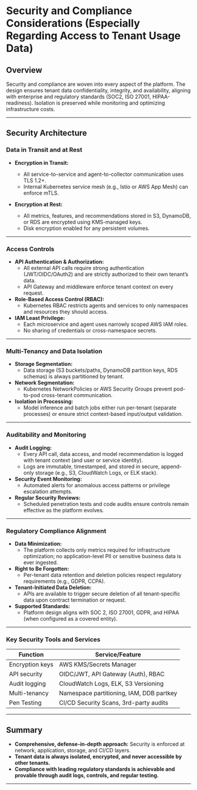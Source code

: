# Security and Compliance Considerations (Especially Regarding Access to Tenant Usage Data)

## Overview

Security and compliance are woven into every aspect of the platform. The design ensures tenant data confidentiality, integrity, and availability, aligning with enterprise and regulatory standards (SOC2, ISO 27001, HIPAA-readiness). Isolation is preserved while monitoring and optimizing infrastructure costs.

---

## Security Architecture

### **Data in Transit and at Rest**

- **Encryption in Transit:**
    - All service-to-service and agent-to-collector communication uses TLS 1.2+.
    - Internal Kubernetes service mesh (e.g., Istio or AWS App Mesh) can enforce mTLS.

- **Encryption at Rest:**
    - All metrics, features, and recommendations stored in S3, DynamoDB, or RDS are encrypted using KMS-managed keys.
    - Disk encryption enabled for any persistent volumes.

---

### **Access Controls**

- **API Authentication & Authorization:**
    - All external API calls require strong authentication (JWT/OIDC/OAuth2) and are strictly authorized to their own tenant’s data.
    - API Gateway and middleware enforce tenant context on every request.
- **Role-Based Access Control (RBAC):**
    - Kubernetes RBAC restricts agents and services to only namespaces and resources they should access.
- **IAM Least Privilege:**
    - Each microservice and agent uses narrowly scoped AWS IAM roles.
    - No sharing of credentials or cross-namespace secrets.

---

### **Multi-Tenancy and Data Isolation**

- **Storage Segmentation:**
    - Data storage (S3 buckets/paths, DynamoDB partition keys, RDS schemas) is always partitioned by tenant.
- **Network Segmentation:**
    - Kubernetes NetworkPolicies or AWS Security Groups prevent pod-to-pod cross-tenant communication.
- **Isolation in Processing:**
    - Model inference and batch jobs either run per-tenant (separate processes) or ensure strict context-based input/output validation.

---

### **Auditability and Monitoring**

- **Audit Logging:**
    - Every API call, data access, and model recommendation is logged with tenant context (and user or service identity).
    - Logs are immutable, timestamped, and stored in secure, append-only storage (e.g., S3, CloudWatch Logs, or ELK stack).
- **Security Event Monitoring:**
    - Automated alerts for anomalous access patterns or privilege escalation attempts.
- **Regular Security Reviews:**
    - Scheduled penetration tests and code audits ensure controls remain effective as the platform evolves.

---

### **Regulatory Compliance Alignment**

- **Data Minimization:**
    - The platform collects only metrics required for infrastructure optimization; no application-level PII or sensitive business data is ever ingested.
- **Right to Be Forgotten:**
    - Per-tenant data retention and deletion policies respect regulatory requirements (e.g., GDPR, CCPA).
- **Tenant-Initiated Data Deletion:**
    - APIs are available to trigger secure deletion of all tenant-specific data upon contract termination or request.
- **Supported Standards:**
    - Platform design aligns with SOC 2, ISO 27001, GDPR, and HIPAA (when configured as a covered entity).

---

### **Key Security Tools and Services**

| Function         | Service/Feature                          |
|------------------|------------------------------------------|
| Encryption keys  | AWS KMS/Secrets Manager                  |
| API security     | OIDC/JWT, API Gateway (Auth), RBAC       |
| Audit logging    | CloudWatch Logs, ELK, S3 Versioning      |
| Multi-tenancy    | Namespace partitioning, IAM, DDB partkey |
| Pen Testing      | CI/CD Security Scans, 3rd-party audits   |

---

## Summary

- **Comprehensive, defense-in-depth approach:** Security is enforced at network, application, storage, and CI/CD layers.
- **Tenant data is always isolated, encrypted, and never accessible by other tenants.**
- **Compliance with leading regulatory standards is achievable and provable through audit logs, controls, and regular testing.**

---
